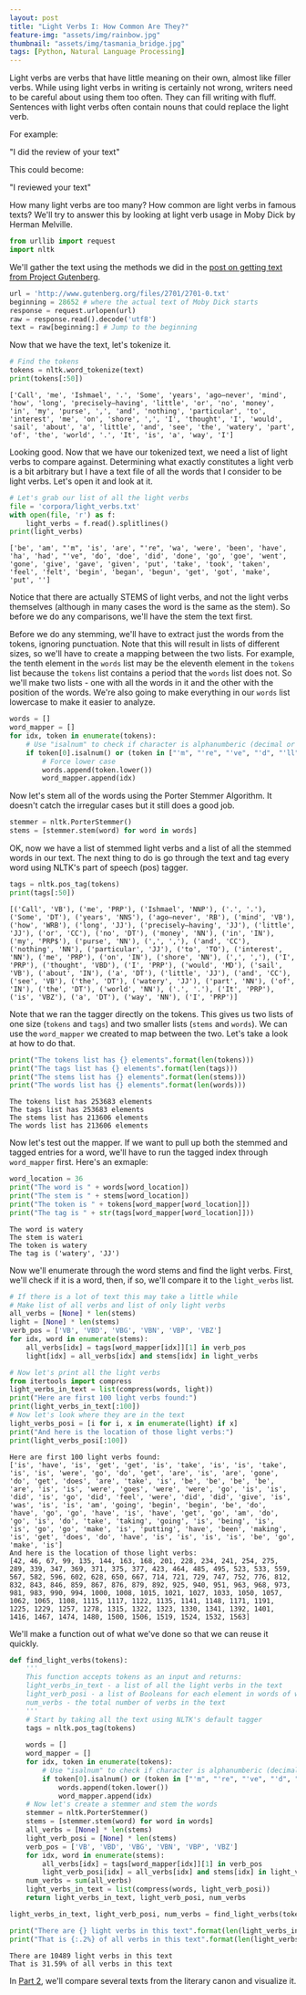 ```yaml
---
layout: post
title: "Light Verbs I: How Common Are They?"
feature-img: "assets/img/rainbow.jpg"
thumbnail: "assets/img/tasmania_bridge.jpg"
tags: [Python, Natural Language Processing]
---
```


Light verbs are verbs that have little meaning on their own, almost like filler verbs. While using light verbs in writing is certainly not wrong, writers need to be careful about using them too often. They can fill writing with fluff. Sentences with light verbs often contain nouns that could replace the light verb.

For example:

"I did the review of your text"

This could become:

"I reviewed your text"

How many light verbs are too many? How common are light verbs in famous texts? We'll try to answer this by looking at light verb usage in Moby Dick by Herman Melville.


```python
from urllib import request
import nltk
```

We'll gather the text using the methods we did in the [post on getting text from Project Gutenberg](https://jss367.github.io/getting-text-from-project-gutenberg.html).


```python
url = 'http://www.gutenberg.org/files/2701/2701-0.txt'
beginning = 28652 # where the actual text of Moby Dick starts
response = request.urlopen(url)
raw = response.read().decode('utf8')
text = raw[beginning:] # Jump to the beginning
```

Now that we have the text, let's tokenize it.


```python
# Find the tokens
tokens = nltk.word_tokenize(text)
print(tokens[:50])
```

    ['Call', 'me', 'Ishmael', '.', 'Some', 'years', 'ago—never', 'mind', 'how', 'long', 'precisely—having', 'little', 'or', 'no', 'money', 'in', 'my', 'purse', ',', 'and', 'nothing', 'particular', 'to', 'interest', 'me', 'on', 'shore', ',', 'I', 'thought', 'I', 'would', 'sail', 'about', 'a', 'little', 'and', 'see', 'the', 'watery', 'part', 'of', 'the', 'world', '.', 'It', 'is', 'a', 'way', 'I']
    

Looking good. Now that we have our tokenized text, we need a list of light verbs to compare against. Determining what exactly constitutes a light verb is a bit arbitrary but I have a text file of all the words that I consider to be light verbs. Let's open it and look at it.


```python
# Let's grab our list of all the light verbs
file = 'corpora/light_verbs.txt'
with open(file, 'r') as f:
    light_verbs = f.read().splitlines()
print(light_verbs)
```

    ['be', 'am', "'m", 'is', 'are', "'re", 'wa', 'were', 'been', 'have', 'ha', 'had', "'ve", 'do', 'doe', 'did', 'done', 'go', 'goe', 'went', 'gone', 'give', 'gave', 'given', 'put', 'take', 'took', 'taken', 'feel', 'felt', 'begin', 'began', 'begun', 'get', 'got', 'make', 'put', '']
    

Notice that there are actually STEMS of light verbs, and not the light verbs themselves (although in many cases the word is the same as the stem). So before we do any comparisons, we'll have the stem the text first.

Before we do any stemming, we'll have to extract just the words from the tokens, ignoring punctuation. Note that this will result in lists of different sizes, so we'll have to create a mapping between the two lists. For example, the tenth element in the `words` list may be the eleventh element in the `tokens` list because the `tokens` list contains a period that the `words` list does not. So we'll make two lists - one with all the words in it and the other with the position of the words. We're also going to make everything in our `words` list lowercase to make it easier to analyze.


```python
words = []
word_mapper = []
for idx, token in enumerate(tokens):
    # Use "isalnum" to check if character is alphanumberic (decimal or letter, aka not punctuation)
    if token[0].isalnum() or (token in ["'m", "'re", "'ve", "'d", "'ll"]):
        # Force lower case
        words.append(token.lower())
        word_mapper.append(idx)
```

Now let's stem all of the words using the Porter Stemmer Algorithm. It doesn't catch the irregular cases but it still does a good job.


```python
stemmer = nltk.PorterStemmer()
stems = [stemmer.stem(word) for word in words]
```

OK, now we have a list of stemmed light verbs and a list of all the stemmed words in our text. The next thing to do is go through the text and tag every word using NLTK's part of speech (pos) tagger.


```python
tags = nltk.pos_tag(tokens)
print(tags[:50])
```

    [('Call', 'VB'), ('me', 'PRP'), ('Ishmael', 'NNP'), ('.', '.'), ('Some', 'DT'), ('years', 'NNS'), ('ago—never', 'RB'), ('mind', 'VB'), ('how', 'WRB'), ('long', 'JJ'), ('precisely—having', 'JJ'), ('little', 'JJ'), ('or', 'CC'), ('no', 'DT'), ('money', 'NN'), ('in', 'IN'), ('my', 'PRP$'), ('purse', 'NN'), (',', ','), ('and', 'CC'), ('nothing', 'NN'), ('particular', 'JJ'), ('to', 'TO'), ('interest', 'NN'), ('me', 'PRP'), ('on', 'IN'), ('shore', 'NN'), (',', ','), ('I', 'PRP'), ('thought', 'VBD'), ('I', 'PRP'), ('would', 'MD'), ('sail', 'VB'), ('about', 'IN'), ('a', 'DT'), ('little', 'JJ'), ('and', 'CC'), ('see', 'VB'), ('the', 'DT'), ('watery', 'JJ'), ('part', 'NN'), ('of', 'IN'), ('the', 'DT'), ('world', 'NN'), ('.', '.'), ('It', 'PRP'), ('is', 'VBZ'), ('a', 'DT'), ('way', 'NN'), ('I', 'PRP')]
    

Note that we ran the tagger directly on the tokens. This gives us two lists of one size (`tokens` and `tags`) and two smaller lists (`stems` and `words`). We can use the `word_mapper` we created to map between the two. Let's take a look at how to do that.


```python
print("The tokens list has {} elements".format(len(tokens)))
print("The tags list has {} elements".format(len(tags)))
print("The stems list has {} elements".format(len(stems)))
print("The words list has {} elements".format(len(words)))
```

    The tokens list has 253683 elements
    The tags list has 253683 elements
    The stems list has 213606 elements
    The words list has 213606 elements
    

Now let's test out the mapper. If we want to pull up both the stemmed and tagged entries for a word, we'll have to run the tagged index through `word_mapper` first. Here's an exmaple:


```python
word_location = 36
print("The word is " + words[word_location])
print("The stem is " + stems[word_location])
print("The token is " + tokens[word_mapper[word_location]])
print("The tag is " + str(tags[word_mapper[word_location]]))
```

    The word is watery
    The stem is wateri
    The token is watery
    The tag is ('watery', 'JJ')
    

Now we'll enumerate through the word stems and find the light verbs. First, we'll check if it is a word, then, if so, we'll compare it to the `light_verbs` list.


```python
# If there is a lot of text this may take a little while
# Make list of all verbs and list of only light verbs
all_verbs = [None] * len(stems)
light = [None] * len(stems)
verb_pos = ['VB', 'VBD', 'VBG', 'VBN', 'VBP', 'VBZ']
for idx, word in enumerate(stems):
    all_verbs[idx] = tags[word_mapper[idx]][1] in verb_pos
    light[idx] = all_verbs[idx] and stems[idx] in light_verbs
```


```python
# Now let's print all the light verbs
from itertools import compress
light_verbs_in_text = list(compress(words, light))
print("Here are first 100 light verbs found:")
print(light_verbs_in_text[:100])
# Now let's look where they are in the text
light_verbs_posi = [i for i, x in enumerate(light) if x]
print("And here is the location of those light verbs:")
print(light_verbs_posi[:100])
```

    Here are first 100 light verbs found:
    ['is', 'have', 'is', 'get', 'get', 'is', 'take', 'is', 'is', 'take', 'is', 'is', 'were', 'go', 'do', 'get', 'are', 'is', 'are', 'gone', 'do', 'get', 'does', 'are', 'take', 'is', 'be', 'be', 'be', 'be', 'are', 'is', 'is', 'were', 'goes', 'were', 'were', 'go', 'is', 'is', 'did', 'is', 'go', 'did', 'feel', 'were', 'did', 'did', 'give', 'is', 'was', 'is', 'is', 'am', 'going', 'begin', 'begin', 'be', 'do', 'have', 'go', 'go', 'have', 'is', 'have', 'get', 'go', 'am', 'do', 'go', 'is', 'do', 'take', 'taking', 'going', 'is', 'being', 'is', 'is', 'go', 'go', 'make', 'is', 'putting', 'have', 'been', 'making', 'is', 'get', 'does', 'do', 'have', 'is', 'is', 'is', 'is', 'be', 'go', 'make', 'is']
    And here is the location of those light verbs:
    [42, 46, 67, 99, 135, 144, 163, 168, 201, 228, 234, 241, 254, 275, 289, 339, 347, 369, 371, 375, 377, 423, 464, 485, 495, 523, 533, 559, 567, 582, 596, 602, 628, 650, 667, 714, 721, 729, 747, 752, 776, 812, 832, 843, 846, 859, 867, 876, 879, 892, 925, 940, 951, 963, 968, 973, 981, 983, 990, 994, 1000, 1008, 1015, 1021, 1027, 1033, 1050, 1057, 1062, 1065, 1108, 1115, 1117, 1122, 1135, 1141, 1148, 1171, 1191, 1225, 1229, 1257, 1278, 1315, 1322, 1323, 1330, 1341, 1392, 1401, 1416, 1467, 1474, 1480, 1500, 1506, 1519, 1524, 1532, 1563]
    

We'll make a function out of what we've done so that we can reuse it quickly.


```python
def find_light_verbs(tokens):
    '''
    This function accepts tokens as an input and returns:
    light_verbs_in_text - a list of all the light verbs in the text
    light_verb_posi - a list of Booleans for each element in words of whether it is a light verb or not
    num_verbs - the total number of verbs in the text
    '''
    # Start by taking all the text using NLTK's default tagger
    tags = nltk.pos_tag(tokens)
    
    words = []
    word_mapper = []
    for idx, token in enumerate(tokens):
        # Use "isalnum" to check if character is alphanumberic (decimal or letter, aka not punctuation)
        if token[0].isalnum() or (token in ["'m", "'re", "'ve", "'d", "'ll"]):
            words.append(token.lower())
            word_mapper.append(idx)
    # Now let's create a stemmer and stem the words
    stemmer = nltk.PorterStemmer()
    stems = [stemmer.stem(word) for word in words]
    all_verbs = [None] * len(stems)
    light_verb_posi = [None] * len(stems)
    verb_pos = ['VB', 'VBD', 'VBG', 'VBN', 'VBP', 'VBZ']
    for idx, word in enumerate(stems):
        all_verbs[idx] = tags[word_mapper[idx]][1] in verb_pos
        light_verb_posi[idx] = all_verbs[idx] and stems[idx] in light_verbs
    num_verbs = sum(all_verbs)
    light_verbs_in_text = list(compress(words, light_verb_posi))
    return light_verbs_in_text, light_verb_posi, num_verbs
```


```python
light_verbs_in_text, light_verb_posi, num_verbs = find_light_verbs(tokens)
```


```python
print("There are {} light verbs in this text".format(len(light_verbs_in_text)))
print("That is {:.2%} of all verbs in this text".format(len(light_verbs_in_text)/num_verbs))
```

    There are 10489 light verbs in this text
    That is 31.59% of all verbs in this text
    

In [Part 2](https://jss367.github.io/light-verbs-ii-literary-canon-comparison.html), we'll compare several texts from the literary canon and visualize it.
